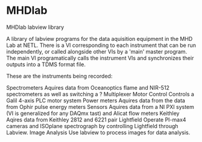 # MHDlab
MHDlab labview library

A library of labview programs for the data aquisition equipment in the MHD Lab at NETL. There is a VI corresponding to each instrument that can be run independently, or called alongside other VIs by a 'main' master program. The main VI programatically calls the instrument VIs and synchronizes their outputs into a TDMS format file. 

These are the instruments being recorded:

Spectrometers
  Aquires data from Oceanoptics flame and NIR-512 spectrometers as well as switching a ? Multiplexer
Motor Control
  Controls a Galil 4-axis PLC motor system
Power meters
  Aquires data from the data from Ophir pulse energy meters
Sensors
  Aquires data from a NI PXI system (VI is generalized for any DAQmx tast) and Alicat flow meters
Keithley
  Aqires data from Keithley 2812 and 6221 pair
Lightfield
  Operate PI-max4 cameras and ISOplane spectrograph by controlling Lightfield through Labview.
Image Analysis
  Use labview to process images for data analysis.

